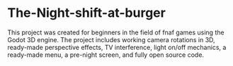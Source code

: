 # The-Night-shift-at-burger
This project was created for beginners in the field of fnaf games using the Godot 3D engine. The project includes working camera rotations in 3D, ready-made perspective effects, TV interference, light on/off mechanics, a ready-made menu, a pre-night screen, and fully open source code.
